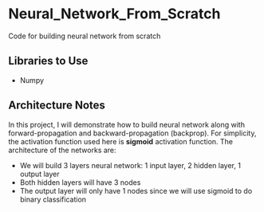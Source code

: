 # Neural_Network_From_Scratch

Code for building neural network from scratch

## Libraries to Use

- Numpy

<!-- TODO: add HOW TO USE section -->

## Architecture Notes

In this project, I will demonstrate how to build neural network along with
forward-propagation and backward-propagation (backprop). For simplicity, the
activation function used here is **sigmoid** activation function. The
architecture of the networks are:

- We will build 3 layers neural network: 1 input layer, 2 hidden layer, 1 output
  layer
- Both hidden layers will have 3 nodes
- The output layer will only have 1 nodes since we will use sigmoid to do binary classification

<!-- TODO: add Dataset section -->